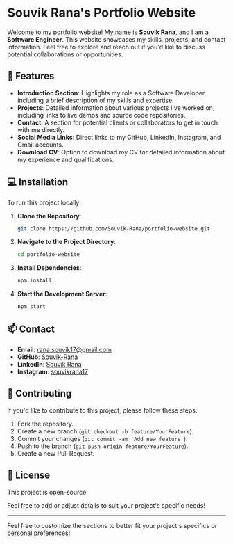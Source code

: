 # Souvik Rana's Portfolio Website

Welcome to my portfolio website! My name is **Souvik Rana**, and I am a **Software Engineer**. This website showcases my skills, projects, and contact information. Feel free to explore and reach out if you'd like to discuss potential collaborations or opportunities.

## 🚀 Features

- **Introduction Section**: Highlights my role as a Software Developer, including a brief description of my skills and expertise.
- **Projects**: Detailed information about various projects I've worked on, including links to live demos and source code repositories.
- **Contact**: A section for potential clients or collaborators to get in touch with me directly.
- **Social Media Links**: Direct links to my GitHub, LinkedIn, Instagram, and Gmail accounts.
- **Download CV**: Option to download my CV for detailed information about my experience and qualifications.


## 💻 Installation

To run this project locally:

1. **Clone the Repository**:
   ```bash
   git clone https://github.com/Souvik-Rana/portfolio-website.git
   ```
2. **Navigate to the Project Directory**:
   ```bash
   cd portfolio-website
   ```
3. **Install Dependencies**:
   ```bash
   npm install
   ```
4. **Start the Development Server**:
   ```bash
   npm start
   ```

## 📫 Contact

- **Email**: [rana.souvik17@gmail.com](mailto:rana.souvik17@gmail.com)
- **GitHub**: [Souvik-Rana](https://github.com/Souvik-Rana)
- **LinkedIn**: [Souvik Rana](https://www.linkedin.com/in/souvik-rana-sr17)
- **Instagram**: [souvikrana17](https://instagram.com/souvikrana17)

## 🤝 Contributing

If you'd like to contribute to this project, please follow these steps:

1. Fork the repository.
2. Create a new branch (`git checkout -b feature/YourFeature`).
3. Commit your changes (`git commit -am 'Add new feature'`).
4. Push to the branch (`git push origin feature/YourFeature`).
5. Create a new Pull Request.

## 🔖 License

This project is open-source.

Feel free to add or adjust details to suit your project's specific needs!

---

Feel free to customize the sections to better fit your project's specifics or personal preferences!
